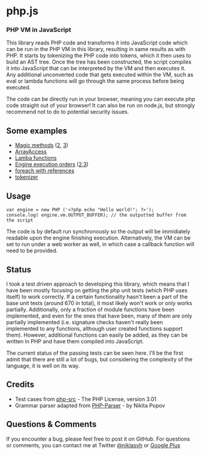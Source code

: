 php.js
======

### PHP VM in JavaScript ###

This library reads PHP code and transforms it into JavaScript code which can be run in the PHP VM in this library, resulting in same results as with PHP. It starts by tokenizing the PHP code into tokens, which it then uses to build an AST tree. Once the tree has been constructed, the script compiles it into JavaScript that can be interpreted by the VM and then executes it. Any additional unconverted code that gets executed within the VM, such as eval or lambda functions will go through the same process before being executed.

The code can be directly run in your browser, meaning you can execute php code straight out of your browser! It can also be run on node.js, but strongly recommend not to do to potential security issues.

## Some examples ##

 - <a href="console.html?gist=3171278">Magic methods</a> (<a href="console.html?gist=3171344">2</a>, <a href="console.html?gist=3171349">3</a>)
 - <a href="console.html?gist=3171392">ArrayAccess</a>
 - <a href="console.html?gist=3171359">Lamba functions</a>
 - <a href="console.html?gist=3171402">Engine execution orders</a> (<a href="console.html?gist=3171408">2</a>,<a href="console.html?gist=3171413">3</a>)
 - <a href="console.html?gist=3171432">foreach with references</a>
 - <a href="console.html?gist=3171462">tokenizer</a>

## Usage ##
    var engine = new PHP ('<?php echo "Hello world!"; ?>');
    console.log( engine.vm.OUTPUT_BUFFER); // the outputted buffer from the script

The code is by default run synchronously so the output will be immidiately readable upon the engine finishing execution. Alternatively, the VM can be set to run under a web worker as well, in which case a callback function will need to be provided.

## Status ##

I took a test driven approach to developing this library, which means that I have been mostly focusing on getting the php unit tests (which PHP uses itself) to work correctly. If a certain functionality hasn't been a part of the base unit tests (around 670 in total), it most likely won't work or only works partially. Additionally, only a fraction of module functions have been implemented, and even for the ones that have been, many of them are only partially implemented (i.e. signature checks haven't really been implemented to any functions, although user created functions support them). However, additional functions can easily be added, as they can be written in PHP and have them compiled into JavaScript.

The current status of the passing tests can be seen here. I'll be the first admit that there are still a lot of bugs, but considering the complexity of the language, it is well on its way.

## Credits ##
 - Test cases from <a href="https://github.com/php/php-src/">php-src</a> -  The PHP License, version 3.01
 - Grammar parser adapted from <a href="https://github.com/nikic/PHP-Parser">PHP-Parser</a> - by Nikita Popov

## Questions & Comments ##

If you encounter a bug, please feel free to post it on GitHub. For questions or comments, you can contact me at Twitter <a href="https://twitter.com/niklasvh">@niklasvh</a> or <a href="https://plus.google.com/115030581977322198102/posts">Google Plus</a>